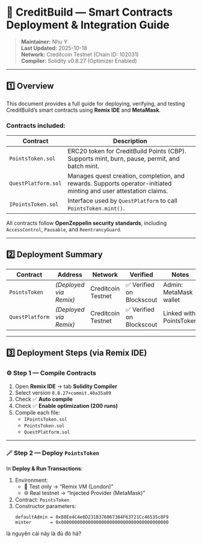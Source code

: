 # 🧱 CreditBuild — Smart Contracts Deployment & Integration Guide

> **Maintainer:** Nhu Y  
> **Last Updated:** 2025-10-18  
> **Network:** Creditcoin Testnet (Chain ID: 102031)  
> **Compiler:** Solidity v0.8.27 (Optimizer Enabled)

---

## 1️⃣ Overview

This document provides a full guide for deploying, verifying, and testing CreditBuild’s smart contracts using **Remix IDE** and **MetaMask**.

### Contracts included:

| Contract | Description |
|-----------|--------------|
| `PointsToken.sol` | ERC20 token for CreditBuild Points (CBP). Supports mint, burn, pause, permit, and batch mint. |
| `QuestPlatform.sol` | Manages quest creation, completion, and rewards. Supports operator-initiated minting and user attestation claims. |
| `IPointsToken.sol` | Interface used by `QuestPlatform` to call `PointsToken.mint()`. |

All contracts follow **OpenZeppelin security standards**, including `AccessControl`, `Pausable`, and `ReentrancyGuard`.

---

## 2️⃣ Deployment Summary

| Contract | Address | Network | Verified | Notes |
|-----------|----------|----------|----------|--------|
| `PointsToken` | *(Deployed via Remix)* | Creditcoin Testnet | ✅ Verified on Blockscout | Admin: MetaMask wallet |
| `QuestPlatform` | *(Deployed via Remix)* | Creditcoin Testnet | ✅ Verified on Blockscout | Linked with PointsToken |

---

## 3️⃣ Deployment Steps (via Remix IDE)

### ⚙️ Step 1 — Compile Contracts
1. Open **Remix IDE** → tab **Solidity Compiler**  
2. Select version `0.8.27+commit.40a35a09`
3. Check ✅ **Auto compile**
4. Check ✅ **Enable optimization (200 runs)**  
5. Compile each file:
   - `IPointsToken.sol`
   - `PointsToken.sol`
   - `QuestPlatform.sol`

---

### 🪄 Step 2 — Deploy `PointsToken`
In **Deploy & Run Transactions**:
1. Environment:
   - 🧪 Test only → “Remix VM (London)”  
   - 🌐 Real testnet → “Injected Provider (MetaMask)”
2. Contract: `PointsToken`
3. Constructor parameters:
   ```solidity
   defaultAdmin = 0xB8Ee4C4e0D231B376067384F63721Cc46535c8F9
   minter       = 0x0000000000000000000000000000000000000000

là nguyên cái này là đủ đó hả?